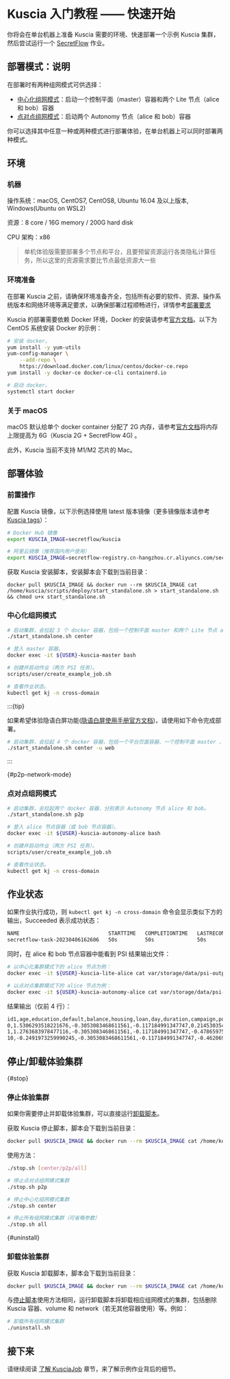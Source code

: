 # Kuscia 入门教程 —— 快速开始

你将会在单台机器上准备 Kuscia 需要的环境、快速部署一个示例 Kuscia 集群，然后尝试运行一个 [SecretFlow] 作业。

[SecretFlow]: https://www.secretflow.org.cn/docs/secretflow

## 部署模式：说明

在部署时有两种组网模式可供选择：

- [中心化组网模式](../reference/architecture_cn.md#中心化组网模式)：启动一个控制平面（master）容器和两个 Lite 节点（alice 和 bob）容器
- [点对点组网模式](../reference/architecture_cn.md#点对点组网模式)：启动两个 Autonomy 节点（alice 和 bob）容器

你可以选择其中任意一种或两种模式进行部署体验，在单台机器上可以同时部署两种模式。

## 环境

### 机器

操作系统：macOS, CentOS7, CentOS8, Ubuntu 16.04 及以上版本, Windows(Ubuntu on WSL2)

资源：8 core / 16G memory / 200G hard disk

CPU 架构：x86

> 单机体验版需要部署多个节点和平台，且要预留资源运行各类隐私计算任务，所以这里的资源需求要比节点最低资源大一些

### 环境准备

在部署 Kuscia 之前，请确保环境准备齐全，包括所有必要的软件、资源、操作系统版本和网络环境等满足要求，以确保部署过程顺畅进行，详情参考[部署要求](../deployment/deploy_check.md)

Kuscia 的部署需要依赖 Docker 环境，Docker 的安装请参考[官方文档](https://docs.docker.com/engine/install/)。以下为 CentOS 系统安装 Docker 的示例：

```bash
# 安装 docker。
yum install -y yum-utils
yum-config-manager \
	--add-repo \
	https://download.docker.com/linux/centos/docker-ce.repo
yum install -y docker-ce docker-ce-cli containerd.io

# 启动 docker。
systemctl start docker
```

### 关于 macOS

macOS 默认给单个 docker container 分配了 2G 内存，请参考[官方文档](https://docs.docker.com/desktop/settings/mac/)将内存上限提高为 6G（Kuscia 2G + SecretFlow 4G) 。

此外，Kuscia 当前不支持 M1/M2 芯片的 Mac。

## 部署体验

### 前置操作

配置 Kuscia 镜像，以下示例选择使用 latest 版本镜像（更多镜像版本请参考 [Kuscia tags](https://hub.docker.com/r/secretflow/kuscia/tags)）：

```bash
# Docker Hub 镜像
export KUSCIA_IMAGE=secretflow/kuscia

# 阿里云镜像（推荐国内用户使用）
export KUSCIA_IMAGE=secretflow-registry.cn-hangzhou.cr.aliyuncs.com/secretflow/kuscia
```

获取 Kuscia 安装脚本，安装脚本会下载到当前目录：

```
docker pull $KUSCIA_IMAGE && docker run --rm $KUSCIA_IMAGE cat /home/kuscia/scripts/deploy/start_standalone.sh > start_standalone.sh && chmod u+x start_standalone.sh
```

### 中心化组网模式

```bash
# 启动集群，会拉起 3 个 docker 容器，包括一个控制平面 master 和两个 Lite 节点 alice 和 bob。
./start_standalone.sh center

# 登入 master 容器。
docker exec -it ${USER}-kuscia-master bash

# 创建并启动作业（两方 PSI 任务）。
scripts/user/create_example_job.sh

# 查看作业状态。
kubectl get kj -n cross-domain
```

:::{tip}

如果希望体验隐语白屏功能([隐语白屏使用手册官方文档](https://www.secretflow.org.cn/docs/quickstart/mvp-platform))，请使用如下命令完成部署。

```bash
# 启动集群，会拉起 4 个 docker 容器，包括一个平台页面容器、一个控制平面 master 、两个 Lite 节点 alice 和 bob。
./start_standalone.sh center -u web

```

:::

{#p2p-network-mode}

### 点对点组网模式

```bash
# 启动集群，会拉起两个 docker 容器，分别表示 Autonomy 节点 alice 和 bob。
./start_standalone.sh p2p

# 登入 alice 节点容器（或 bob 节点容器）。
docker exec -it ${USER}-kuscia-autonomy-alice bash

# 创建并启动作业（两方 PSI 任务）。
scripts/user/create_example_job.sh

# 查看作业状态。
kubectl get kj -n cross-domain
```

## 作业状态

如果作业执行成功，则 `kubectl get kj -n cross-domain` 命令会显示类似下方的输出，Succeeded 表示成功状态：

```bash
NAME                             STARTTIME   COMPLETIONTIME   LASTRECONCILETIME   PHASE
secretflow-task-20230406162606   50s         50s              50s                 Succeeded
```

同时，在 alice 和 bob 节点容器中能看到 PSI 结果输出文件：

```bash
# 以中心化集群模式下的 alice 节点为例：
docker exec -it ${USER}-kuscia-lite-alice cat var/storage/data/psi-output.csv

# 以点对点集群模式下的 alice 节点为例：
docker exec -it ${USER}-kuscia-autonomy-alice cat var/storage/data/psi-output.csv
```

结果输出（仅前 4 行）：

```bash
id1,age,education,default,balance,housing,loan,day,duration,campaign,pdays,previous,job_blue-collar,job_entrepreneur,job_housemaid,job_management,job_retired,job_self-employed,job_services,job_student,job_technician,job_unemployed,marital_divorced,marital_married,marital_single
0,1.5306293518221676,-0.3053083468611561,-0.117184991347747,0.2145303545250443,1.0358211226635177,-0.3925867711542392,-1.2618906002715358,1.9048694929309795,-0.5762472500554522,-0.4852053503766987,-0.3619838367558999,-0.4639325546169564,-0.1731690076375218,-0.1580237499348341,1.3543943126559297,-0.2734046609851663,-0.1960131708137989,-0.3006459829345367,-0.1700475343179241,-0.4466166954522901,-0.1840186845246444,-0.3589389310523966,0.8806950470683438,-0.6902303314457872
1,1.2763683978477116,-0.3053083468611561,-0.117184991347747,-0.4786597597189064,-0.9654176557324816,-0.3925867711542392,-1.2618906002715358,3.1181827517827982,-0.5762472500554522,-0.4852053503766987,-0.3619838367558999,-0.4639325546169564,-0.1731690076375218,-0.1580237499348341,1.3543943126559297,-0.2734046609851663,-0.1960131708137989,-0.3006459829345367,-0.1700475343179241,-0.4466166954522901,-0.1840186845246444,-0.3589389310523966,0.8806950470683438,-0.6902303314457872
10,-0.2491973259990245,-0.3053083468611561,-0.117184991347747,-0.4620690476721626,1.0358211226635177,-0.3925867711542392,-1.0230801579932494,1.1740266828931782,-0.5762472500554522,-0.4852053503766987,-0.3619838367558999,-0.4639325546169564,-0.1731690076375218,-0.1580237499348341,1.3543943126559297,-0.2734046609851663,-0.1960131708137989,-0.3006459829345367,-0.1700475343179241,-0.4466166954522901,-0.1840186845246444,-0.3589389310523966,-1.1354668149080638,1.4487917358041271
```

## 停止/卸载体验集群

{#stop}

### 停止体验集群

如果你需要停止并卸载体验集群，可以直接运行[卸载脚本](#uninstall)。

获取 Kuscia 停止脚本，脚本会下载到当前目录：

```bash
docker pull $KUSCIA_IMAGE && docker run --rm $KUSCIA_IMAGE cat /home/kuscia/scripts/deploy/stop.sh > stop.sh && chmod u+x stop.sh
```

使用方法：

```bash
./stop.sh [center/p2p/all]

# 停止点对点组网模式集群
./stop.sh p2p

# 停止中心化组网模式集群
./stop.sh center

# 停止所有组网模式集群（可省略参数）
./stop.sh all
```

{#uninstall}

### 卸载体验集群

获取 Kuscia 卸载脚本，脚本会下载到当前目录：

```bash
docker pull $KUSCIA_IMAGE && docker run --rm $KUSCIA_IMAGE cat /home/kuscia/scripts/deploy/uninstall.sh > uninstall.sh && chmod u+x uninstall.sh
```

与[停止脚本](#stop)使用方法相同，运行卸载脚本将卸载相应组网模式的集群，包括删除 Kuscia 容器、volume 和 network（若无其他容器使用）等。例如：

```bash
# 卸载所有组网模式集群
./uninstall.sh
```

## 接下来

请继续阅读 [了解 KusciaJob][part-2] 章节，来了解示例作业背后的细节。

[part-2]: ./run_secretflow_cn.md
